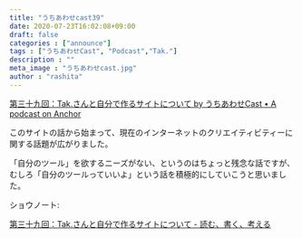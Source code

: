 ```yaml
---
title: "うちあわせcast39"
date: 2020-07-23T16:02:08+09:00
draft: false
categories : ["announce"]
tags : ["うちあわせCast", "Podcast","Tak."]
description : ""
meta_image : "うちあわせcast.jpg"
author : "rashita"
---
```


[第三十九回：Tak.さんと自分で作るサイトについて by うちあわせCast • A podcast on Anchor](https://anchor.fm/rashita/episodes/Tak-eh4dll)

このサイトの話から始まって、現在のインターネットのクリエイティビティーに関する話題が広がりました。

「自分のツール」を欲するニーズがない、というのはちょっと残念な話ですが、むしろ「自分のツールっていいよ」という話を積極的にしていこうと思いました。

ショウノート:

[第三十九回：Tak.さんと自分で作るサイトについて - 読む、書く、考える](https://scrapbox.io/thinkandcreateteck/%E7%AC%AC%E4%B8%89%E5%8D%81%E4%B9%9D%E5%9B%9E%EF%BC%9ATak.%E3%81%95%E3%82%93%E3%81%A8%E8%87%AA%E5%88%86%E3%81%A7%E4%BD%9C%E3%82%8B%E3%82%B5%E3%82%A4%E3%83%88%E3%81%AB%E3%81%A4%E3%81%84%E3%81%A6)